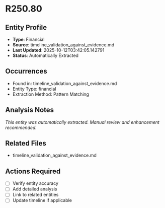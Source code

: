 # R250.80

## Entity Profile
- **Type**: Financial
- **Source**: timeline_validation_against_evidence.md
- **Last Updated**: 2025-10-12T03:42:05.142791
- **Status**: Automatically Extracted

## Occurrences
- Found in: timeline_validation_against_evidence.md
- Entity Type: financial
- Extraction Method: Pattern Matching

## Analysis Notes
*This entity was automatically extracted. Manual review and enhancement recommended.*

## Related Files
- timeline_validation_against_evidence.md

## Actions Required
- [ ] Verify entity accuracy
- [ ] Add detailed analysis
- [ ] Link to related entities
- [ ] Update timeline if applicable
